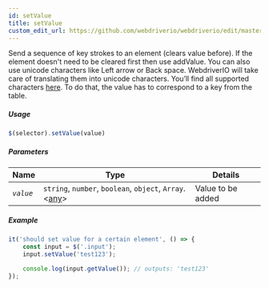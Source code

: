 ```yaml
---
id: setValue
title: setValue
custom_edit_url: https://github.com/webdriverio/webdriverio/edit/master/packages/webdriverio/src/commands/element/setValue.js
---
```


Send a sequence of key strokes to an element (clears value before). If the element
doesn't need to be cleared first then use addValue. You can also use
unicode characters like Left arrow or Back space. WebdriverIO will take care of
translating them into unicode characters. You’ll find all supported characters
[here](https://w3c.github.io/webdriver/webdriver-spec.html#keyboard-actions).
To do that, the value has to correspond to a key from the table.

##### Usage

```js
$(selector).setValue(value)
```

##### Parameters

| Name | Type | Details |
| ---- | ---- | ------- |
| <code><var>value</var></code> | <code>string</code>, <code>number</code>, <code>boolean</code>, <code>object</code>, <code>Array</code>.&lt;<a href="any.html">any</a>&gt; | Value to be added |

##### Example

```js setValue.js
it('should set value for a certain element', () => {
    const input = $('.input');
    input.setValue('test123');

    console.log(input.getValue()); // outputs: 'test123'
});
```


